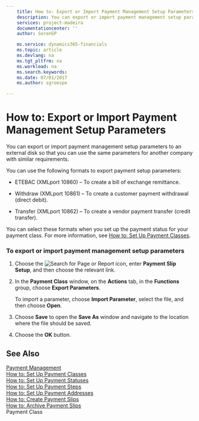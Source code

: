 ```yaml
---
    title: How to: Export or Import Payment Management Setup Parameters | Microsoft Docs
    description: You can export or import payment management setup parameters to an external disk so that you can use the same parameters for another company with similar requirements.
    services: project-madeira
    documentationcenter: ''
    author: SorenGP

    ms.service: dynamics365-financials
    ms.topic: article
    ms.devlang: na
    ms.tgt_pltfrm: na
    ms.workload: na
    ms.search.keywords:
    ms.date: 07/01/2017
    ms.author: sgroespe

---
```

# How to: Export or Import Payment Management Setup Parameters
You can export or import payment management setup parameters to an external disk so that you can use the same parameters for another company with similar requirements.  
  
 You can use the following formats to export payment setup parameters:  
  
-   ETEBAC (XMLport 10860) – To create a bill of exchange remittance.  
  
-   Withdraw (XMLport 10861) – To create a customer payment withdrawal (direct debit).  
  
-   Transfer (XMLport 10862) – To create a vendor payment transfer (credit transfer).  
  
 You can select these formats when you set up the payment status for your payment class. For more information, see [How to: Set Up Payment Classes](how-to-set-up-payment-classes.md).  
  
### To export or import payment management setup parameters  
  
1.  Choose the ![Search for Page or Report](media/ui-search/search_small.png "Search for Page or Report icon") icon, enter **Payment Slip Setup**, and then choose the relevant link.  
  
2.  In the **Payment Class** window, on the **Actions** tab, in the **Functions** group, choose **Export Parameters**.  
  
     To import a parameter, choose **Import Parameter**, select the file, and then choose **Open**.  
  
3.  Choose **Save** to open the **Save As** window and navigate to the location where the file should be saved.  
  
4.  Choose the **OK** button.  
  
## See Also  
 [Payment Management](payment-management.md)   
 [How to: Set Up Payment Classes](how-to-set-up-payment-classes.md)   
 [How to: Set Up Payment Statuses](how-to-set-up-payment-statuses.md)   
 [How to: Set Up Payment Steps](how-to-set-up-payment-steps.md)   
 [How to: Set Up Payment Addresses](how-to-set-up-payment-addresses.md)   
 [How to: Create Payment Slips](how-to-create-payment-slips.md)   
 [How to: Archive Payment Slips](how-to-archive-payment-slips.md)   
 Payment Class